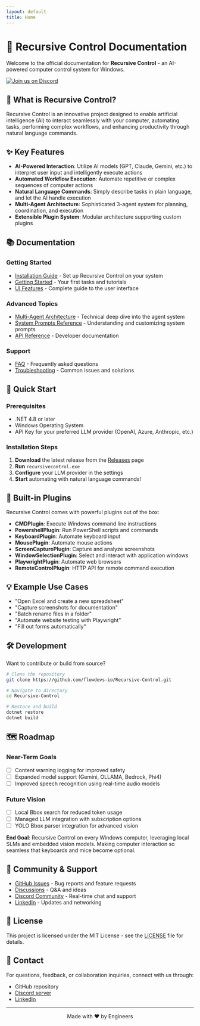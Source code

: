```yaml
---
layout: default
title: Home
---
```


# 📎 Recursive Control Documentation

Welcome to the official documentation for **Recursive Control** - an AI-powered computer control system for Windows.

[![Join us on Discord](https://img.shields.io/badge/Join_our_Discord-7289DA?logo=discord&logoColor=white&labelColor=5865F2)](https://discord.gg/mQWsWeHsVU)

## 🚀 What is Recursive Control?

Recursive Control is an innovative project designed to enable artificial intelligence (AI) to interact seamlessly with your computer, automating tasks, performing complex workflows, and enhancing productivity through natural language commands.

## ✨ Key Features

- **AI-Powered Interaction**: Utilize AI models (GPT, Claude, Gemini, etc.) to interpret user input and intelligently execute actions
- **Automated Workflow Execution**: Automate repetitive or complex sequences of computer actions
- **Natural Language Commands**: Simply describe tasks in plain language, and let the AI handle execution
- **Multi-Agent Architecture**: Sophisticated 3-agent system for planning, coordination, and execution
- **Extensible Plugin System**: Modular architecture supporting custom plugins

## 📚 Documentation

### Getting Started
- [Installation Guide](Installation.html) - Set up Recursive Control on your system
- [Getting Started](Getting-Started.html) - Your first tasks and tutorials
- [UI Features](UI-Features.html) - Complete guide to the user interface

### Advanced Topics
- [Multi-Agent Architecture](Multi-Agent-Architecture.html) - Technical deep dive into the agent system
- [System Prompts Reference](System-Prompts-Reference.html) - Understanding and customizing system prompts
- [API Reference](API-Reference.html) - Developer documentation

### Support
- [FAQ](FAQ.html) - Frequently asked questions
- [Troubleshooting](Troubleshooting.html) - Common issues and solutions

## 🎯 Quick Start

### Prerequisites
- .NET 4.8 or later
- Windows Operating System
- API Key for your preferred LLM provider (OpenAI, Azure, Anthropic, etc.)

### Installation Steps

1. **Download** the latest release from the [Releases](https://github.com/flowdevs-io/Recursive-Control/releases) page
2. **Run** `recursivecontrol.exe`
3. **Configure** your LLM provider in the settings
4. **Start** automating with natural language commands!

## 🔌 Built-in Plugins

Recursive Control comes with powerful plugins out of the box:

- **CMDPlugin**: Execute Windows command line instructions
- **PowershellPlugin**: Run PowerShell scripts and commands
- **KeyboardPlugin**: Automate keyboard input
- **MousePlugin**: Automate mouse actions
- **ScreenCapturePlugin**: Capture and analyze screenshots
- **WindowSelectionPlugin**: Select and interact with application windows
- **PlaywrightPlugin**: Automate web browsers
- **RemoteControlPlugin**: HTTP API for remote command execution

## 💡 Example Use Cases

- "Open Excel and create a new spreadsheet"
- "Capture screenshots for documentation"
- "Batch rename files in a folder"
- "Automate website testing with Playwright"
- "Fill out forms automatically"

## 🛠️ Development

Want to contribute or build from source?

```bash
# Clone the repository
git clone https://github.com/flowdevs-io/Recursive-Control.git

# Navigate to directory
cd Recursive-Control

# Restore and build
dotnet restore
dotnet build
```

## 🗺️ Roadmap

### Near-Term Goals
- [ ] Content warning logging for improved safety
- [ ] Expanded model support (Gemini, OLLAMA, Bedrock, Phi4)
- [ ] Improved speech recognition using real-time audio models

### Future Vision
- [ ] Local Bbox search for reduced token usage
- [ ] Managed LLM integration with subscription options
- [ ] YOLO Bbox parser integration for advanced vision

**End Goal**: Recursive Control on every Windows computer, leveraging local SLMs and embedded vision models. Making computer interaction so seamless that keyboards and mice become optional.

## 🤝 Community & Support

- [GitHub Issues](https://github.com/flowdevs-io/Recursive-Control/issues) - Bug reports and feature requests
- [Discussions](https://github.com/flowdevs-io/Recursive-Control/discussions) - Q&A and ideas
- [Discord Community](https://discord.gg/mQWsWeHsVU) - Real-time chat and support
- [LinkedIn](https://www.linkedin.com/company/flowdevs) - Updates and networking

## 📄 License

This project is licensed under the MIT License - see the [LICENSE](https://github.com/flowdevs-io/Recursive-Control/blob/master/LICENSE) file for details.

## 📧 Contact

For questions, feedback, or collaboration inquiries, connect with us through:
- GitHub repository
- [Discord server](https://discord.gg/mQWsWeHsVU)
- [LinkedIn](https://www.linkedin.com/company/flowdevs)

---

<div align="center">
Made with ❤️ by Engineers
</div>
